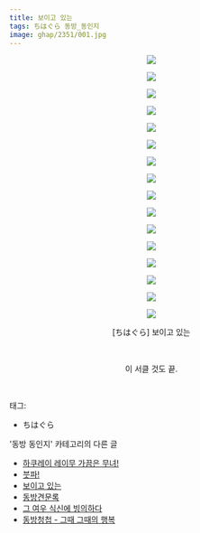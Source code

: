 ```yaml
---
title: 보이고 있는
tags: ちはぐら 동방_동인지
image: ghap/2351/001.jpg
---
```

<div class="article">
<p style="text-align: center; clear: none; float: none;"><img src="{{ site.nasurl }}/ghap/2351/001.jpg"/></p>
<p style="text-align: center; clear: none; float: none;"><img src="{{ site.nasurl }}/ghap/2351/002.jpg"/></p>
<p style="text-align: center; clear: none; float: none;"><img src="{{ site.nasurl }}/ghap/2351/003.jpg"/></p>
<p style="text-align: center; clear: none; float: none;"><img src="{{ site.nasurl }}/ghap/2351/004.jpg"/></p>
<p style="text-align: center; clear: none; float: none;"><img src="{{ site.nasurl }}/ghap/2351/005.jpg"/></p>
<p style="text-align: center; clear: none; float: none;"><img src="{{ site.nasurl }}/ghap/2351/006.jpg"/></p>
<p style="text-align: center; clear: none; float: none;"><img src="{{ site.nasurl }}/ghap/2351/007.jpg"/></p>
<p style="text-align: center; clear: none; float: none;"><img src="{{ site.nasurl }}/ghap/2351/008.jpg"/></p>
<p style="text-align: center; clear: none; float: none;"><img src="{{ site.nasurl }}/ghap/2351/009.jpg"/></p>
<p style="text-align: center; clear: none; float: none;"><img src="{{ site.nasurl }}/ghap/2351/010.jpg"/></p>
<p style="text-align: center; clear: none; float: none;"><img src="{{ site.nasurl }}/ghap/2351/011.jpg"/></p>
<p style="text-align: center; clear: none; float: none;"><img src="{{ site.nasurl }}/ghap/2351/012.jpg"/></p>
<p style="text-align: center; clear: none; float: none;"><img src="{{ site.nasurl }}/ghap/2351/013.jpg"/></p>
<p style="text-align: center; clear: none; float: none;"><img src="{{ site.nasurl }}/ghap/2351/014.jpg"/></p>
<p style="text-align: center; clear: none; float: none;"><img src="{{ site.nasurl }}/ghap/2351/015.jpg"/></p>
<p style="text-align: center; clear: none; float: none;"><img src="{{ site.nasurl }}/ghap/2351/016.jpg"/></p>
<p style="text-align: center; clear: none; float: none;">[ちはぐら] 보이고 있는</p>
<p style="text-align: center; clear: none; float: none;"><br/></p>
<p style="text-align: center; clear: none; float: none;">이 서클 것도 끝.</p>
<p><br/></p>
</div><div class="tagTrail">
<p>태그: </p>
<ul>
<li>ちはぐら</li>
</ul>
</div><div class="another">
<p>'동방 동인지' 카테고리의 다른 글</p>
<ul>
<li><a href="/2016-09-26-ghap_2353">하쿠레이 레이무 가끔은 무녀!</a></li>
<li><a href="/2016-09-26-ghap_2352">붓파!</a></li>
<li><a href="/2016-09-26-ghap_2351">보이고 있는</a></li>
<li><a href="/2016-09-26-ghap_2350">동방견문록</a></li>
<li><a href="/2016-09-25-ghap_2347">그 여우 식신에 빙의하다</a></li>
<li><a href="/2016-09-25-ghap_2346">동방청첩 - 그때 그때의 행복</a></li>
</ul>
</div><div class="cb_module cb_fluid">
<div class="cb_wrt cb_profile">
</div><!-- commentList close -->
</div>